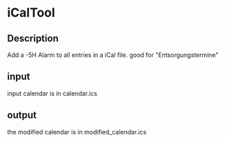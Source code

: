# iCalTool
## Description
Add a -5H Alarm to all entries in a iCal file. good for "Entsorgungstermine"
## input
input calendar is in calendar.ics

## output
the modified calendar is in modified_calendar.ics
